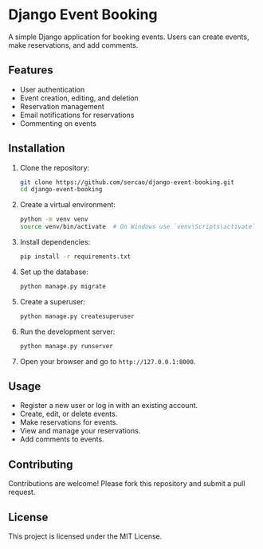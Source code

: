 # Django Event Booking

A simple Django application for booking events. Users can create events, make reservations, and add comments.

## Features

- User authentication
- Event creation, editing, and deletion
- Reservation management
- Email notifications for reservations
- Commenting on events

## Installation

1. Clone the repository:
    ```sh
    git clone https://github.com/sercao/django-event-booking.git
    cd django-event-booking
    ```

2. Create a virtual environment:
    ```sh
    python -m venv venv
    source venv/bin/activate  # On Windows use `venv\Scripts\activate`
    ```

3. Install dependencies:
    ```sh
    pip install -r requirements.txt
    ```

4. Set up the database:
    ```sh
    python manage.py migrate
    ```

5. Create a superuser:
    ```sh
    python manage.py createsuperuser
    ```

6. Run the development server:
    ```sh
    python manage.py runserver
    ```

7. Open your browser and go to `http://127.0.0.1:8000`.

## Usage

- Register a new user or log in with an existing account.
- Create, edit, or delete events.
- Make reservations for events.
- View and manage your reservations.
- Add comments to events.

## Contributing

Contributions are welcome! Please fork this repository and submit a pull request.

## License

This project is licensed under the MIT License.
